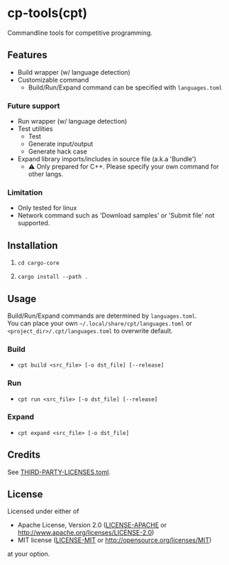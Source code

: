 # cp-tools(cpt)

Commandline tools for competitive programming.

## Features

- Build wrapper (w/ language detection)
 - Customizable command
    - Build/Run/Expand command can be specified with `languages.toml`

### Future support

- Run wrapper (w/ language detection)
- Test utilities
    - Test
    - Generate input/output
    - Generate hack case
- Expand library imports/includes in source file (a.k.a 'Bundle')
    - ⚠ Only prepared for C++. Please specify your own command for other langs.

### Limitation

- Only tested for linux
- Network command such as 'Download samples' or 'Submit file' not supported.

## Installation

1. `cd cargo-core`
  
2. `cargo install --path .`

## Usage

Build/Run/Expand commands are determined by `languages.toml`.  
You can place your own `~/.local/share/cpt/languages.toml` or `<project_dir>/.cpt/languages.toml` to overwrite default.

### Build

- `cpt build <src_file> [-o dst_file] [--release]`

### Run

- `cpt run <src_file> [-o dst_file] [--release]`

### Expand

- `cpt expand <src_file> [-o dst_file]`

## Credits

See [THIRD-PARTY-LICENSES.toml](THIRD-PARTY-LICENSES.toml). 

## License

Licensed under either of

 * Apache License, Version 2.0
   ([LICENSE-APACHE](LICENSE-APACHE) or http://www.apache.org/licenses/LICENSE-2.0)
 * MIT license
   ([LICENSE-MIT](LICENSE-MIT) or http://opensource.org/licenses/MIT)

at your option.
